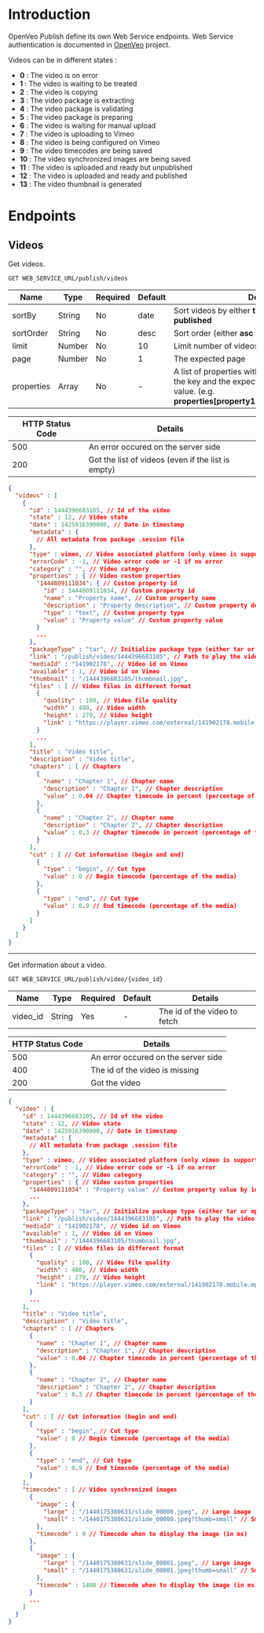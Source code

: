 # Introduction

OpenVeo Publish define its own Web Service endpoints. Web Service authentication is documented in [OpenVeo](https://github.com/veo-labs/openveo-core) project.

Videos can be in different states :

- **0** : The video is on error
- **1** : The video is waiting to be treated
- **2** : The video is copying
- **3** : The video package is extracting
- **4** : The video package is validating
- **5** : The video package is preparing
- **6** : The video is waiting for manual upload
- **7** : The video is uploading to Vimeo
- **8** : The video is being configured on Vimeo
- **9** : The video timecodes are being saved
- **10** : The video synchronized images are being saved
- **11** : The video is uploaded and ready but unpublished
- **12** : The video is uploaded and ready and published
- **13** : The video thumbnail is generated

# Endpoints

## Videos

Get videos.

    GET WEB_SERVICE_URL/publish/videos

Name | Type | Required | Default | Details
---- | ---- | ---- | ---- | ----
sortBy | String | No | date | Sort videos by either **title**, **description**, **date** or **published**
sortOrder | String | No | desc | Sort order (either **asc** or **desc**)
limit | Number | No | 10 | Limit number of videos per page
page | Number | No | 1 | The expected page
properties | Array | No | - | A list of properties with the property name as the key and the expected property value as the value. (e.g. **properties[property1Name]=property1Value**)

HTTP Status Code | Details
---- | ----
500 | An error occured on the server side
200 | Got the list of videos (even if the list is empty)

```json
{
  "videos" : [
    {
      "id" : 1444396683105, // Id of the video
      "state" : 12, // Video state
      "date" : 1425916390000, // Date in timestamp
      "metadata" : {
        // All metadata from package .session file
      },
      "type" : vimeo, // Video associated platform (only vimeo is supported)
      "errorCode" : -1, // Video error code or -1 if no error
      "category" : "", // Video category
      "properties" : { // Video custom properties
        "1444809111034": { // Custom property id
          "id" : 1444809111034, // Custom property id
          "name" : "Property name", // Custom property name
          "description" : "Property description", // Custom property description
          "type" : "text", // Custom property type
          "value" : "Property value" // Custom property value
        }
        ...
      },
      "packageType" : "tar", // Initialize package type (either tar or mp4)
      "link" : "/publish/video/1444396683105", // Path to play the video
      "mediaId" : "141902178", // Video id on Vimeo
      "available" : 1, // Video id on Vimeo
      "thumbnail" : "/1444396683105/thumbnail.jpg",
      "files" : [ // Video files in different format
        {
          "quality" : 100, // Video file quality
          "width" : 480, // Video width
          "height" : 270, // Video height
          "link" : "https://player.vimeo.com/external/141902178.mobile.mp4?s=e5e51fa4d4d5437f6b0fe33d5c789624&profile_id=116&oauth2_token_id=54813546", // Video link
        }
        ...
      ],
      "title" : "Video title",
      "description" : "Video title",
      "chapters" : [ // Chapters
        {
          "name" : "Chapter 1", // Chapter name
          "description" : "Chapter 1", // Chapter description
          "value" : 0.04 // Chapter timecode in percent (percentage of the video)
        },
        {
          "name" : "Chapter 2", // Chapter name
          "description" : "Chapter 2", // Chapter description
          "value" : 0.3 // Chapter timecode in percent (percentage of the video)
        }
      ],
      "cut" : [ // Cut information (begin and end)
        {
          "type" : "begin", // Cut type
          "value" : 0 // Begin timecode (percentage of the media)
        },
        {
          "type" : "end", // Cut type
          "value" : 0.9 // End timecode (percentage of the media)
        }
      ]
    }
  ]
}
```

---

Get information about a video.

    GET WEB_SERVICE_URL/publish/video/{video_id}

Name | Type | Required | Default | Details
---- | ---- | ---- | ---- | ----
video_id | String | Yes | - | The id of the video to fetch

HTTP Status Code | Details
---- | ----
500 | An error occured on the server side
400 | The id of the video is missing
200 | Got the video

```json
{
  "video" : {
    "id" : 1444396683105, // Id of the video
    "state" : 12, // Video state
    "date" : 1425916390000, // Date in timestamp
    "metadata" : {
      // All metadata from package .session file
    },
    "type" : vimeo, // Video associated platform (only vimeo is supported)
    "errorCode" : -1, // Video error code or -1 if no error
    "category" : "", // Video category
    "properties" : { // Video custom properties
      "1444809111034" : "Property value" // Custom property value by id
      ...
    },
    "packageType" : "tar", // Initialize package type (either tar or mp4)
    "link" : "/publish/video/1444396683105", // Path to play the video
    "mediaId" : "141902178", // Video id on Vimeo
    "available" : 1, // Video id on Vimeo
    "thumbnail" : "/1444396683105/thumbnail.jpg",
    "files" : [ // Video files in different format
      {
        "quality" : 100, // Video file quality
        "width" : 480, // Video width
        "height" : 270, // Video height
        "link" : "https://player.vimeo.com/external/141902178.mobile.mp4?s=e5e51fa4d4d5437f6b0fe33d5c789624&profile_id=116&oauth2_token_id=54813546", // Video link
      }
      ...
    ],
    "title" : "Video title",
    "description" : "Video title",
    "chapters" : [ // Chapters
      {
        "name" : "Chapter 1", // Chapter name
        "description" : "Chapter 1", // Chapter description
        "value" : 0.04 // Chapter timecode in percent (percentage of the video)
      },
      {
        "name" : "Chapter 2", // Chapter name
        "description" : "Chapter 2", // Chapter description
        "value" : 0.3 // Chapter timecode in percent (percentage of the video)
      }
    ],
    "cut" : [ // Cut information (begin and end)
      {
        "type" : "begin", // Cut type
        "value" : 0 // Begin timecode (percentage of the media)
      },
      {
        "type" : "end", // Cut type
        "value" : 0.9 // End timecode (percentage of the media)
      }
    ],
    "timecodes" : [ // Video synchronized images
      {
        "image" : {
          "large" : "/1440175380631/slide_00000.jpeg", // Large image
          "small" : "/1440175380631/slide_00000.jpeg?thumb=small" // Small image
        },
        "timecode" : 0 // Timecode when to display the image (in ms)
      },
      {
        "image" : {
          "large" : "/1440175380631/slide_00001.jpeg", // Large image
          "small" : "/1440175380631/slide_00001.jpeg?thumb=small" // Small image
        },
        "timecode" : 1400 // Timecode when to display the image (in ms)
      }
      ...
    ]
  }
}
```